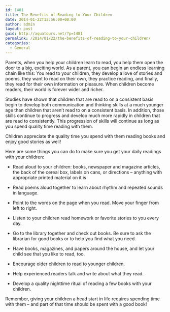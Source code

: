 ```yaml
---
id: 1481
title: The Benefits of Reading to Your Children
date: 2014-01-22T12:56:00+00:00
author: admin
layout: post
guid: http://aquatours.net/?p=1481
permalink: /2014/01/22/the-benefits-of-reading-to-your-children/
categories:
  - General
---
```

Parents, when you help your children learn to read, you help them open the door to a big, exciting world. As a parent, you can begin an endless learning chain like this: You read to your children, they develop a love of stories and poems, they want to read on their own, they practice reading, and finally, they read for their own information or pleasure. When children become readers, their world is forever wider and richer.

Studies have shown that children that are read to on a consistent basis begin to develop both communication and thinking skills at a much younger age than children that aren’t read to on a consistent basis. In addition, those skills continue to progress and develop much more rapidly in children that are read to consistently. This progression of skills will continue as long as you spend quality time reading with them.

Children appreciate the quality time you spend with them reading books and enjoy good stories as well!

Here are some things you can do to make sure you get your daily readings with your children:

* Read aloud to your children: books, newspaper and magazine articles, the back of the cereal box, labels on cans, or directions – anything with appropriate printed material on it is
      
* Read poems aloud together to learn about rhythm and repeated sounds in language.
      
* Point to the words on the page when you read. Move your finger from left to right.
      
* Listen to your children read homework or favorite stories to you every day.
      
* Go to the library together and check out books. Be sure to ask the librarian for good books or to help you find what you need.
      
* Have books, magazines, and papers around the house, and let your child see that you like to read, too.
      
* Encourage older children to read to younger children.
      
* Help experienced readers talk and write about what they read.
      
* Develop a quality nighttime ritual of reading a few books with your children. 

Remember, giving your children a head start in life requires spending time with them – and part of that time should be spent with a good book!